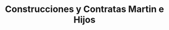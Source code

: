 ---
title: "Construcciones y Contratas Martin e Hijos"
url: /baeza/construcciones-y-contratas-martin-e-hijos/
shop: Eisenwaren
---
